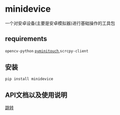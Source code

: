 # minidevice
一个对安卓设备(主要是安卓模拟器)进行基础操作的工具包
## requirements
`opencv-python` [`pyminitouch`](https://github.com/williamfzc/pyminitouch),`scrcpy-client`
## 安装
`pip install minidevice`
## API文档以及使用说明
[跳转](nakanosanku.github.io/minidevice/)